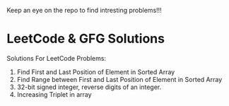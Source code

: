 Keep an eye on the repo to find intresting problems!!!
# LeetCode & GFG Solutions
Solutions For LeetCode Problems:

1. Find First and Last Position of Element in Sorted Array
2. Find Range between First and Last Position of Element in Sorted Array
3. 32-bit signed integer, reverse digits of an integer.
4. Increasing Triplet in array
